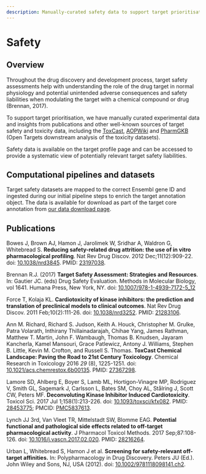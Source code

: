 ```yaml
---
description: Manually-curated safety data to support target prioritisation
---
```


# Safety

## Overview

Throughout the drug discovery and development process, target safety assessments help with understanding the role of the drug target in normal physiology and potential unintended adverse consequences and safety liabilities when modulating the target with a chemical compound or drug (Brennan, 2017).

To support target prioritisation, we have manually curated experimental data and insights from publications and other well-known sources of target safety and toxicity data, including the [ToxCast](https://www.epa.gov/chemical-research/toxicity-forecasting), [AOPWiki](https://aopwiki.org) and [PharmGKB](https://www.pharmgkb.org/) (Open Targets downstream analysis of the toxicity datasets).

Safety data is available on the target profile page and can be accessed to provide a systematic view of potentially relevant target safety liabilities.

## **Computational pipelines and datasets**

Target safety datasets are mapped to the correct Ensembl gene ID and ingested during our initial pipeline steps to enrich the target annotation object. The data is available for download as part of the target core annotation from [our data download page](https://platform.opentargets.org/downloads).

## Publications

Bowes J, Brown AJ, Hamon J, Jarolimek W, Sridhar A, Waldron G, Whitebread S. **Reducing safety-related drug attrition: the use of in vitro pharmacological profiling**. Nat Rev Drug Discov. 2012 Dec;11(12):909-22. doi: [10.1038/nrd3845](https://doi.org/10.1038/nrd3845). PMID: [23197038](https://pubmed.ncbi.nlm.nih.gov/23197038/).

Brennan R.J. (2017) **Target Safety Assessment: Strategies and Resources**. In: Gautier JC. (eds) Drug Safety Evaluation. Methods in Molecular Biology, vol 1641. Humana Press, New York, NY. doi: [10.1007/978-1-4939-7172-5\_12](https://doi.org/10.1007/978-1-4939-7172-5\_12)

Force T, Kolaja KL. **Cardiotoxicity of kinase inhibitors: the prediction and translation of preclinical models to clinical outcomes**. Nat Rev Drug Discov. 2011 Feb;10(2):111-26. doi: [10.1038/nrd3252](https://doi.org/10.1038/nrd3252). PMID: [21283106](https://pubmed.ncbi.nlm.nih.gov/21283106/).

Ann M. Richard, Richard S. Judson, Keith A. Houck, Christopher M. Grulke, Patra Volarath, Inthirany Thillainadarajah, Chihae Yang, James Rathman, Matthew T. Martin, John F. Wambaugh, Thomas B. Knudsen, Jayaram Kancherla, Kamel Mansouri, Grace Patlewicz, Antony J. Williams, Stephen B. Little, Kevin M. Crofton, and Russell S. Thomas. **ToxCast Chemical Landscape: Paving the Road to 21st Century Toxicology**. Chemical Research in Toxicology 2016 _29_ (8), 1225-1251. doi: [10.1021/acs.chemrestox.6b00135](https://doi.org/10.1021/acs.chemrestox.6b00135). PMID: [27367298](https://pubmed.ncbi.nlm.nih.gov/27367298/).

Lamore SD, Ahlberg E, Boyer S, Lamb ML, Hortigon-Vinagre MP, Rodriguez V, Smith GL, Sagemark J, Carlsson L, Bates SM, Choy AL, Stålring J, Scott CW, Peters MF. **Deconvoluting Kinase Inhibitor Induced Cardiotoxicity**. Toxicol Sci. 2017 Jul 1;158(1):213-226. doi: [10.1093/toxsci/kfx082](https://doi.org/10.1093/toxsci/kfx082). PMID: [28453775](https://pubmed.ncbi.nlm.nih.gov/28453775/); PMCID: [PMC5837613](https://europepmc.org/article/PMC/PMC5837613).

Lynch JJ 3rd, Van Vleet TR, Mittelstadt SW, Blomme EAG. **Potential functional and pathological side effects related to off-target pharmacological activity**. J Pharmacol Toxicol Methods. 2017 Sep;87:108-126. doi: [10.1016/j.vascn.2017.02.020](https://doi.org/10.1016/j.vascn.2017.02.020). PMID: [28216264](https://pubmed.ncbi.nlm.nih.gov/28216264/).

Urban L, Whitebread S, Hamon J et al. **Screening for safety-relevant off-target affinities.** In: Polypharmacology in Drug Discovery. Peters JU (Ed.). John Wiley and Sons, NJ, USA (2012). doi: [10.1002/9781118098141.ch2](https://onlinelibrary.wiley.com/doi/abs/10.1002/9781118098141.ch2).
